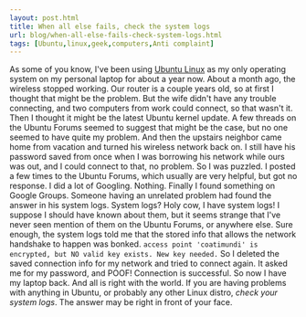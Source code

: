 ```yaml
---
layout: post.html
title: When all else fails, check the system logs
url: blog/when-all-else-fails-check-system-logs.html
tags: [Ubuntu,linux,geek,computers,Anti complaint]
---
```

As some of you know, I've been using [Ubuntu Linux](http://www.ubuntu.com) as my only operating system on my personal laptop for about a year now. About a month ago, the wireless stopped working. Our router is a couple years old, so at first I thought that might be the problem. But the wife didn't have any trouble connecting, and two computers from work could connect, so that wasn't it. Then I thought it might be the latest Ubuntu kernel update. A few threads on the Ubuntu Forums seemed to suggest that might be the case, but no one seemed to have quite my problem. And then the upstairs neighbor came home from vacation and turned his wireless network back on. I still have his password saved from once when I was borrowing his network while ours was out, and I could connect to that, no problem. So I was puzzled. I posted a few times to the Ubuntu Forums, which usually are very helpful, but got no response. I did a lot of Googling. Nothing. Finally I found something on Google Groups. Someone having an unrelated problem had found the answer in his system logs. System logs? Holy cow, I have system logs! I suppose I should have known about them, but it seems strange that I've never seen mention of them on the Ubuntu Forums, or anywhere else. Sure enough, the system logs told me that the stored info that allows the network handshake to happen was bonked. `access point 'coatimundi' is encrypted, but NO valid key exists. New key needed.` So I deleted the saved connection info for my network and tried to connect again. It asked me for my password, and POOF! Connection is successful. So now I have my laptop back. And all is right with the world. If you are having problems with anything in Ubuntu, or probably any other Linux distro, _check your system logs_. The answer may be right in front of your face.
